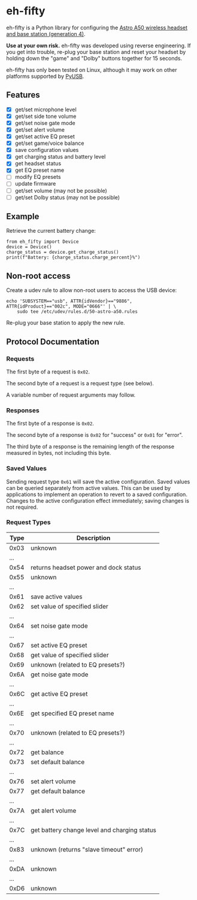 # eh-fifty

eh-fifty is a Python library for configuring the [Astro A50 wireless headset
and base station (generation 4)][astro-a50].

**Use at your own risk.** eh-fifty was developed using reverse engineering. If
you get into trouble, re-plug your base station and reset your headset by
holding down the "game" and "Dolby" buttons together for 15 seconds.

eh-fifty has only been tested on Linux, although it may work on other platforms
supported by [PyUSB][pyusb].

[astro-a50]: https://www.astrogaming.com/en-ca/products/headsets/a50-gen-4.html
[pyusb]: https://github.com/pyusb/pyusb

## Features

* [X] get/set microphone level
* [X] get/set side tone volume
* [X] get/set noise gate mode
* [X] get/set alert volume
* [X] get/set active EQ preset
* [X] get/set game/voice balance
* [X] save configuration values
* [X] get charging status and battery level
* [X] get headset status
* [X] get EQ preset name
* [ ] modify EQ presets
* [ ] update firmware
* [ ] get/set volume (may not be possible)
* [ ] get/set Dolby status (may not be possible)

## Example

Retrieve the current battery change:

    from eh_fifty import Device
    device = Device()
    charge_status = device.get_charge_status()
    print(f"Battery: {charge_status.charge_percent}%")

## Non-root access

Create a udev rule to allow non-root users to access the USB device:

    echo 'SUBSYSTEM=="usb", ATTR{idVendor}=="9886", ATTR{idProduct}=="002c", MODE="0666"' | \
        sudo tee /etc/udev/rules.d/50-astro-a50.rules

Re-plug your base station to apply the new rule.

## Protocol Documentation

### Requests

The first byte of a request is `0x02`.

The second byte of a request is a request type (see below).

A variable number of request arguments may follow.

### Responses

The first byte of a response is `0x02`.

The second byte of a response is `0x02` for "success" or `0x01` for "error".

The third byte of a response is the remaining length of the response measured
in bytes, not including this byte.

### Saved Values

Sending request type `0x61` will save the active configuration. Saved values
can be queried separately from active values. This can be used by applications
to implement an operation to revert to a saved configuration. Changes to the
active configuration effect immediately; saving changes is not required.

### Request Types

Type | Description
-----|----------------------------------------------------------------------
0x03 | unknown
...  |
0x54 | returns headset power and dock status
0x55 | unknown
...  |
0x61 | save active values
0x62 | set value of specified slider
...  |
0x64 | set noise gate mode
...  |
0x67 | set active EQ preset
0x68 | get value of specified slider
0x69 | unknown (related to EQ presets?)
0x6A | get noise gate mode
...  |
0x6C | get active EQ preset
...  |
0x6E | get specified EQ preset name
...  |
0x70 | unknown (related to EQ presets?)
...  |
0x72 | get balance
0x73 | set default balance
...  |
0x76 | set alert volume
0x77 | get default balance
...  |
0x7A | get alert volume
...  |
0x7C | get battery change level and charging status
...  |
0x83 | unknown (returns "slave timeout" error)
...  |
0xDA | unknown
...  |
0xD6 | unknown
